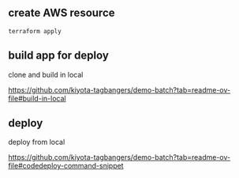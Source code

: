 ## create AWS resource

```shell
terraform apply
```

## build app for deploy

clone and build in local

https://github.com/kiyota-tagbangers/demo-batch?tab=readme-ov-file#build-in-local

## deploy

deploy from local

https://github.com/kiyota-tagbangers/demo-batch?tab=readme-ov-file#codedeploy-command-snippet